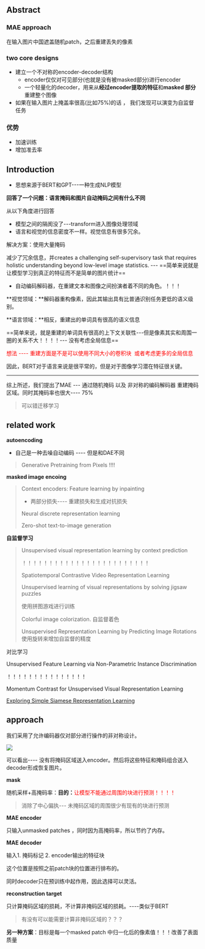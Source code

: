## Abstract

### MAE approach

在输入图片中国遮盖随机patch，之后重建丢失的像素

### two core designs

- 建立一个不对称的encoder-decoder结构
  - encoder仅仅对可见部分(也就是没有被masked部分)进行encoder
  - 一个轻量化的decoder，用来从**经过encoder提取的特征**和**masked 部分**重建整个图像
- 如果在输入图片上掩盖率很高(比如75%)的话 ， 我们发现可以演变为自监督任务

### 优势

- 加速训练
- 增加准去率

## Introduction

- 思想来源于BERT和GPT---一种生成NLP模型



**回答了一个问题：语言掩码和图片自动掩码之间有什么不同**

从以下角度进行回答

- 模型之间的隔阂没了---transform进入图像处理领域
- 语言和视觉的信息密度不一样。视觉信息有很多冗余。

解决方案：使用大量掩码

减少了冗余信息，并creates a challenging self-supervisory task that requires holistic understanding beyond low-level image statistics. --- ==简单来说就是让模型学习到真正的特征而不是简单的图片统计==

- 自动编码解码器，在重建文本和图像之间扮演者着不同的角色。！！！

**视觉领域：**解码器重构像素，因此其输出具有比普通识别任务更低的语义级别。

**语言领域：**相反，重建出的单词具有很高的语义信息

==简单来说，就是重建的单词具有很高的上下文关联性---但是像素其实和周围一圈的关系不大！！！！--- 没有考虑全局信息==

<font color="red">想法 ---- 重建方面是不是可以使用不同大小的卷积块  或者考虑更多的全局信息</font>

因此，BERT对于语言来说是很平常的，但是对于图像学习潜在特征很关键。

*****

综上所述，我们提出了MAE --- 通过随机掩码 以及 非对称的编码解码器 重建掩码区域。同时其掩码率也很大---- 75%

> 可以错迁移学习

## related work

**autoencoding**

- 自己是一种去噪自动编码   ----  但是和DAE不同

> Generative Pretraining from Pixels !!!!

**masked image encoing**

> Context encoders: Feature learning by inpainting
>
> - 两部分损失---- 重建损失和生成对抗损失
>
> Neural discrete representation learning
>
> Zero-shot text-to-image generation

**自监督学习**

> Unsupervised visual representation learning by context prediction
>
> ！！！！！！！！！！！！！！！！！！！！！！！！
>
> Spatiotemporal Contrastive Video Representation Learning
>
> Unsupervised learning of visual representations by solving jigsaw puzzles
>
> 使用拼图游戏进行训练
>
> Colorful image colorization. 自监督着色
>
> Unsupervised Representation Learning by Predicting Image Rotations 使用旋转来增加自监督的精度

对比学习

Unsupervised Feature Learning via Non-Parametric Instance Discrimination

！！！！！！！！！！！！！！！

Momentum Contrast for Unsupervised Visual Representation Learning

[Exploring Simple Siamese Representation Learning](https://paperswithcode.com/paper/exploring-simple-siamese-representation)

## approach

我们采用了允许编码器仅对部分进行操作的非对称设计。

![](https://s2.loli.net/2023/02/25/YuyUGs5ecTDg8Zt.png)

可以看出---- 没有将掩码区域送入encoder。然后将这些特征和掩码组合送入decoder形成恢复图片。

**mask**

随机采样+高掩码率：**目的：**<font color='red'>让模型不能通过周围的块进行预测！！！！</font>

> 消除了中心偏执--- 未掩码区域的周围很少有现有的块进行预测

**MAE encoder**

只输入unmasked patches ，同时因为高掩码率，所以节约了内存。

**MAE decoder**

输入1. 掩码标记 2. encoder输出的特征块

这个位置是按照之前patch块的位置进行排布的。

同时decoder只在预训练中起作用，因此选择可以灵活。

**reconstruction target**

只计算掩码区域的损耗，不计算非掩码区域的损耗。----类似于BERT

> 有没有可以能需要计算非掩码区域的？？？

**另一种方案**：目标是每一个masked patch 中归一化后的像素值！！！改善了表面质量

